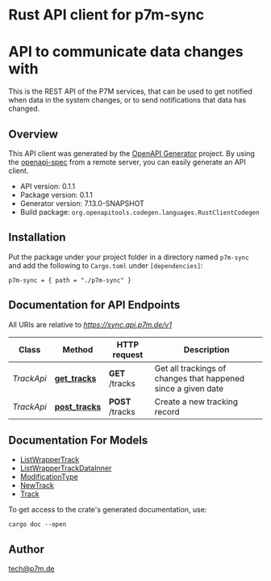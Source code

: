 # Rust API client for p7m-sync

# API to communicate data changes with

This is the REST API of the P7M services, that can be used to get notified when data in the system changes,
or to send notifications that data has changed.


## Overview

This API client was generated by the [OpenAPI Generator](https://openapi-generator.tech) project.  By using the [openapi-spec](https://openapis.org) from a remote server, you can easily generate an API client.

- API version: 0.1.1
- Package version: 0.1.1
- Generator version: 7.13.0-SNAPSHOT
- Build package: `org.openapitools.codegen.languages.RustClientCodegen`

## Installation

Put the package under your project folder in a directory named `p7m-sync` and add the following to `Cargo.toml` under `[dependencies]`:

```
p7m-sync = { path = "./p7m-sync" }
```

## Documentation for API Endpoints

All URIs are relative to *https://sync.api.p7m.de/v1*

Class | Method | HTTP request | Description
------------ | ------------- | ------------- | -------------
*TrackApi* | [**get_tracks**](docs/TrackApi.md#get_tracks) | **GET** /tracks | Get all trackings of changes that happened since a given date
*TrackApi* | [**post_tracks**](docs/TrackApi.md#post_tracks) | **POST** /tracks | Create a new tracking record


## Documentation For Models

 - [ListWrapperTrack](docs/ListWrapperTrack.md)
 - [ListWrapperTrackDataInner](docs/ListWrapperTrackDataInner.md)
 - [ModificationType](docs/ModificationType.md)
 - [NewTrack](docs/NewTrack.md)
 - [Track](docs/Track.md)


To get access to the crate's generated documentation, use:

```
cargo doc --open
```

## Author

tech@p7m.de


